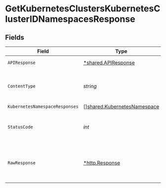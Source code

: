 # GetKubernetesClustersKubernetesClusterIDNamespacesResponse


## Fields

| Field                                                                      | Type                                                                       | Required                                                                   | Description                                                                |
| -------------------------------------------------------------------------- | -------------------------------------------------------------------------- | -------------------------------------------------------------------------- | -------------------------------------------------------------------------- |
| `APIResponse`                                                              | [*shared.APIResponse](../../models/shared/apiresponse.md)                  | :heavy_minus_sign:                                                         | unknown error                                                              |
| `ContentType`                                                              | *string*                                                                   | :heavy_check_mark:                                                         | HTTP response content type for this operation                              |
| `KubernetesNamespaceResponses`                                             | [][shared.KubernetesNamespace](../../models/shared/kubernetesnamespace.md) | :heavy_minus_sign:                                                         | success                                                                    |
| `StatusCode`                                                               | *int*                                                                      | :heavy_check_mark:                                                         | HTTP response status code for this operation                               |
| `RawResponse`                                                              | [*http.Response](https://pkg.go.dev/net/http#Response)                     | :heavy_minus_sign:                                                         | Raw HTTP response; suitable for custom response parsing                    |